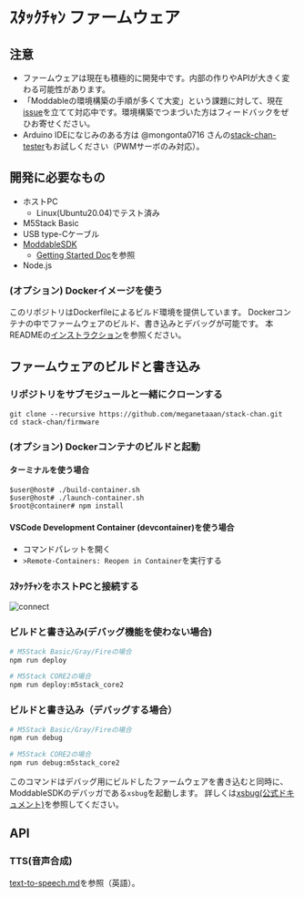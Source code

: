 # ｽﾀｯｸﾁｬﾝ ファームウェア

## 注意

* ファームウェアは現在も積極的に開発中です。内部の作りやAPIが大きく変わる可能性があります。
* 「Moddableの環境構築の手順が多くて大変」という課題に対して、現在[issue](https://github.com/meganetaaan/stack-chan/issues/65)を立てて対応中です。環境構築でつまづいた方はフィードバックをぜひお寄せください。
* Arduino IDEになじみのある方は @mongonta0716 さんの[stack-chan-tester](https://github.com/mongonta0716/stack-chan-tester)もお試しください（PWMサーボのみ対応）。

## 開発に必要なもの

* ホストPC
    * Linux(Ubuntu20.04)でテスト済み
* M5Stack Basic
* USB type-Cケーブル
* [ModdableSDK](https://github.com/Moddable-OpenSource/moddable)
    * [Getting Started Doc](https://github.com/Moddable-OpenSource/moddable/blob/public/documentation/Moddable%20SDK%20-%20Getting%20Started.md)を参照
* Node.js

### (オプション) Dockerイメージを使う

このリポジトリはDockerfileによるビルド環境を提供しています。
Dockerコンテナの中でファームウェアのビルド、書き込みとデバッグが可能です。
本READMEの[インストラクション](#optional-build-and-launch-docker-container)を参照ください。

## ファームウェアのビルドと書き込み

### リポジトリをサブモジュールと一緒にクローンする

```
git clone --recursive https://github.com/meganetaaan/stack-chan.git
cd stack-chan/firmware
```

### (オプション) Dockerコンテナのビルドと起動

#### ターミナルを使う場合

```
$user@host# ./build-container.sh
$user@host# ./launch-container.sh
$root@container# npm install
```

#### VSCode Development Container (devcontainer)を使う場合

* コマンドパレットを開く
* `>Remote-Containers: Reopen in Container`を実行する

### ｽﾀｯｸﾁｬﾝをホストPCと接続する

![connect](./docs/images/connect.jpg)

### ビルドと書き込み(デバッグ機能を使わない場合)

```sh
# M5Stack Basic/Gray/Fireの場合
npm run deploy

# M5Stack CORE2の場合
npm run deploy:m5stack_core2
```


### ビルドと書き込み（デバッグする場合）

```sh
# M5Stack Basic/Gray/Fireの場合
npm run debug

# M5Stack CORE2の場合
npm run debug:m5stack_core2
```

このコマンドはデバッグ用にビルドしたファームウェアを書き込むと同時に、ModdableSDKのデバッガである`xsbug`を起動します。
詳しくは[xsbug(公式ドキュメント)](https://github.com/Moddable-OpenSource/moddable/blob/public/documentation/xs/xsbug.md)を参照してください。


## API

### TTS(音声合成)

[text-to-speech.md](./docs/text-to-speech.md)を参照（英語）。
